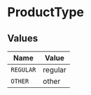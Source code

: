 # ProductType


## Values

| Name      | Value     |
| --------- | --------- |
| `REGULAR` | regular   |
| `OTHER`   | other     |